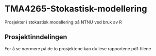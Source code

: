 # TMA4265-Stokastisk-modellering
Prosjekter i stokastisk modellering på NTNU ved bruk av R

## Prosjektinndelingen
For å se nærmere på de to prosjektene kan du lese rapportene pdf-filene
